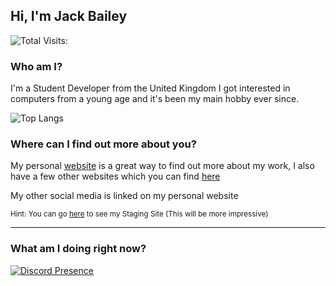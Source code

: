 ## Hi, I'm Jack Bailey
![Total Visits:](https://visitor-badge.glitch.me/badge?page_id=jack-bailey.jack-bailey)
### Who am I?
I'm a Student Developer from the United Kingdom
I got interested in computers from a young age and it's been my main hobby ever since.


![Top Langs](https://github-readme-stats.vercel.app/api/top-langs/?username=jack-bailey&hide=TeX&layout=compact&theme=react)

### Where can I find out more about you?

My personal [website](https://jackbailey.uk) is a great way to find out more about my work, I also have a few other websites which you can find [here](https://jackbailey.codes)

My other social media is linked on my personal website

<sub>Hint: You can go [here](https://jackb.link/staging) to see my Staging Site (This will be more impressive)</sub>

-----

### What am I doing right now?

[![Discord Presence](https://lanyard-profile-readme.vercel.app/api/386175804742303754)](https://discord.com/users/386175804742303754)
